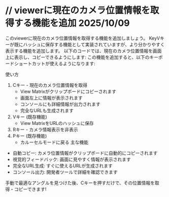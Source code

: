 

# // viewerに現在のカメラ位置情報を取得する機能を追加 2025/10/09

このviewerに現在のカメラ位置情報を取得する機能を追加しましょう。
KeyVキーが既にハッシュに保存する機能として実装されていますが、より分かりやすく表示する機能を追加します。
以下のコードでは、現在のカメラ位置情報を画面上に表示し、コピーできるようにします:
この機能を追加すると、以下のキーボードショートカットが使えるようになります:

使い方
1. Cキー - 現在のカメラ位置情報を取得
    * View Matrixがクリップボードにコピーされます
    * 画面左上に情報が表示されます
    * コンソールにも詳細情報が出力されます
    * 完全なURLも生成されます
2. Vキー (既存機能)
    * View MatrixをURLのハッシュに保存
3. Rキー - カメラ情報表示を非表示
4. Pキー (既存機能)
    * カルーセルモードに戻る
主な機能
* 自動コピー: カメラ位置情報がクリップボードに自動的にコピーされます
* 視覚的フィードバック: 画面に見やすく情報が表示されます
* 完全なURL生成: すぐに使えるURLが生成されます
* コンソール出力: 開発者ツールで詳細を確認できます

手動で最適なアングルを見つけた後、Cキーを押すだけで、その位置情報を取得・コピーできます!
